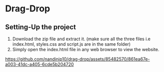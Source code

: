 # Drag-Drop
## Setting-Up the project
1. Download the zip file and extract it. (make sure all the three files i.e index.html, styles.css and script.js are in the same folder)
2. Simply open the index.html file in any web browser to view the website. 




https://github.com/nandinip10/drag-drop/assets/85482570/861ea67e-a003-41dc-a405-6cde5b204720


